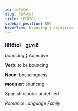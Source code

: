 ```yaml
---
id: lëfötol
slug: lëfötol
title: LËFÖTOL
sidebar_position: 806
hoverText: bouncing § Adjective
---
```


### lëfötol&emsp;<span kind="abugida">ʓʇɤıc͊</span>

*bouncing* **§** Adjective

**Verb**: to be bouncing

**Noun**: bouncingness

**Modifier**: bouncing

Spanish rebotar undefined

*Romance Language Family*